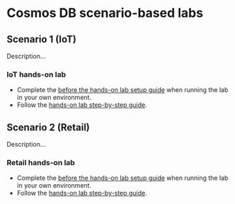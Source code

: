 # Cosmos DB scenario-based labs

##  Scenario 1 (IoT)

Description...

### IoT hands-on lab

- Complete the [before the hands-on lab setup guide](./IoT/Before%20the%20HOL%20-%20Cosmos%20DB%20scenario-based%20labs%20-%20IoT.md) when running the lab in your own environment.
- Follow the [hands-on lab step-by-step guide](./IoT/HOL%20step-by%20step%20-%20Cosmos%20DB%20scenario-based%20labs%20-%20IoT.md).

##  Scenario 2 (Retail)

Description...

### Retail hands-on lab

- Complete the [before the hands-on lab setup guide](./Retail/Before%20the%20HOL%20-%20Cosmos%20DB%20scenario-based%20labs%20-%20Retail.md) when running the lab in your own environment.
- Follow the [hands-on lab step-by-step guide](./Retail/HOL%20step-by-step%20-%20Cosmos%20DB%20scenario-based%20labs%20-%20Retail.md).

